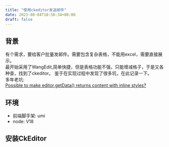 ```yaml
---
title: "使用ckeditor发送邮件"
date: 2023-08-04T10:50:34+08:00
draft: false
---
```

## 背景
有个需求，要给客户批量发邮件。需要包含复杂表格，不能用excel，需要直接展示。\
最开始采用了WangEdit,简单快捷，但是表格功能不强，只能增减格子，于是又各种查，找到了ckeditor。
鉴于在实现过程中发现了很多坑，在此记录一下。\
多年老坑:\
[Possible to make editor.getData() returns content with inline styles?](https://github.com/ckeditor/ckeditor5/issues/1627)

## 环境
- 前端脚手架: umi
- node: V18

## 安装CkEditor

